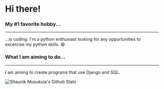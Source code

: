 # Hi there!

### My #1 favorite hobby...
----------------------------
...is coding. I'm a python enthusiast looking for any oppurtunities to excercise my python skills. :smile:

### What I am aiming to do...
-----------------------------
I am aiming to create programs that use Django and SQL.



<img align="left" alt="Shaunik Musukula's Github Stats" src="https://github-readme-stats.vercel.app/api?username=shaunikm&show_icons=true&hide_border=true" />
